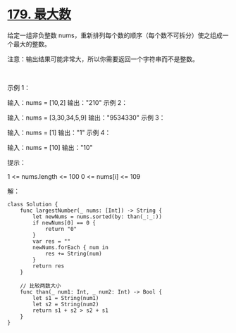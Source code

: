 # [179. 最大数](https://leetcode-cn.com/problems/largest-number/)


给定一组非负整数 nums，重新排列每个数的顺序（每个数不可拆分）使之组成一个最大的整数。

注意：输出结果可能非常大，所以你需要返回一个字符串而不是整数。

 

示例 1：

输入：nums = [10,2]
输出："210"
示例 2：

输入：nums = [3,30,34,5,9]
输出："9534330"
示例 3：

输入：nums = [1]
输出："1"
示例 4：

输入：nums = [10]
输出："10"
 

提示：

1 <= nums.length <= 100
0 <= nums[i] <= 109


解：
```
class Solution {
    func largestNumber(_ nums: [Int]) -> String {
        let newNums = nums.sorted(by: than(_:_:))
        if newNums[0] == 0 {
            return "0"
        }
        var res = ""
        newNums.forEach { num in
            res += String(num)
        }
        return res
    }
    
    // 比较两数大小
    func than(_ num1: Int, _ num2: Int) -> Bool {
        let s1 = String(num1)
        let s2 = String(num2)
        return s1 + s2 > s2 + s1
    }
}
```
